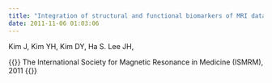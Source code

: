 ```yaml
---
title: "Integration of structural and functional biomarkers of MRI data toward early diagnosis of Alzheimer's disease,"
date: 2011-11-06 01:03:06
---
```


Kim J, Kim YH, Kim DY, Ha S. Lee JH, 

{{<format bright-green>}}
The International Society for Magnetic Resonance in Medicine (ISMRM), 2011
{{</format>}}